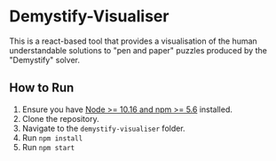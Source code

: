 # Demystify-Visualiser

This is a react-based tool that provides a visualisation of the human understandable solutions to "pen and paper" puzzles produced by the "Demystify" solver. 

## How to Run

1. Ensure you have [Node >= 10.16 and npm >= 5.6](https://nodejs.org/en/) installed.
2. Clone the repository.
3. Navigate to the `demystify-visualiser` folder. 
4. Run `npm install`
5. Run `npm start`

